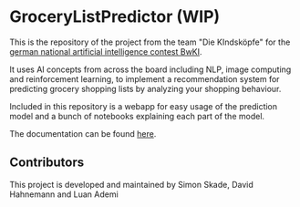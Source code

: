 # GroceryListPredictor (WIP)

This is the repository of the project from the team "Die KIndsköpfe" for the <a href="https://bw-ki.de/app/entry-page">german national artificial intelligence contest BwKI</a>.

It uses AI concepts from across the board including NLP, image computing and reinforcement learning, to implement a recommendation system for predicting grocery shopping lists by analyzing your shopping behaviour.

Included in this repository is a webapp for easy usage of the prediction model and a bunch of notebooks explaining each part of the model.

The documentation can be found <a href="https://luanademi.github.io/GroceryListPredictor/">here</a>.

## Contributors

This project is developed and maintained by Simon Skade, David Hahnemann and Luan Ademi
